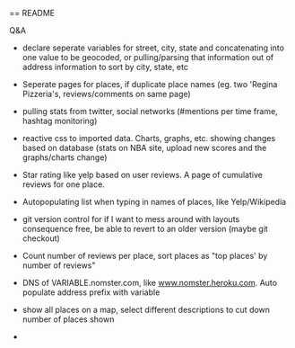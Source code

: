 == README

Q&A 

- declare seperate variables for street, city, state and concatenating into one value to be geocoded, or pulling/parsing that information out of address information to sort by city, state, etc
- Seperate pages for places, if duplicate place names (eg. two 'Regina Pizzeria's, reviews/comments on same page)

- pulling stats from twitter, social networks (#mentions per time frame, hashtag monitoring)
- reactive css to imported data. Charts, graphs, etc. showing changes based on database
(stats on NBA site, upload new scores and the graphs/charts change) 
- Star rating like yelp based on user reviews. A page of cumulative reviews for one place.
- Autopopulating list when typing in names of places, like Yelp/Wikipedia
- git version control for if I want to mess around with layouts consequence free, be able to revert to an older version (maybe git checkout)
- Count number of reviews per place, sort places as "top places' by number of reviews"
- DNS of VARIABLE.nomster.com, like www.nomster.heroku.com. Auto populate address prefix with variable
- show all places on a map, select different descriptions to cut down number of places shown
- 